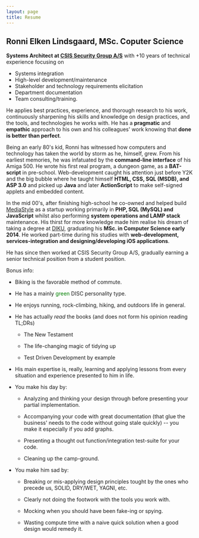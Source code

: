 ```yaml
---
layout: page
title: Resume
---
```


## Ronni Elken Lindsgaard, MSc. Coputer Science

**Systems Architect at
[CSIS Security Group A/S](https://csis.com)** with +10 years of technical experience
focusing on

- Systems integration
- High-level development/maintenance
- Stakeholder and technology requirements elicitation
- Department documentation
- Team consulting/training.

He applies best practices, experience, and thorough research to his work, continuously
sharpening his skills and knowledge on design practices, and the tools, and
technologies he works with.
He has a **pragmatic** and **empathic** approach to his own and his colleagues' work
knowing that **done is better than perfect**.

Being an early 80's kid, Ronni has witnessed how computers and technology has
taken the world by storm as he, himself, grew. From his earliest memories, he was
infatuated by the **command-line interface** of his Amiga 500. He wrote his first
real program, a dungeon game, as a **BAT-script** in pre-school. Web-development
caught his attention just before Y2K and the big bubble where he taught himself **HTML,
CSS, SQL (MSDB), and ASP 3.0** and picked up **Java** and later **ActionScript**
to make self-signed applets and embedded content.

In the mid 00's, after finishing high-school he co-owned and helped build
[MediaStyle](https://mediastyle.dk/) as a startup working primarily in **PHP,
SQL (MySQL) and JavaScript** whilst also performing **system operations and LAMP stack**
maintenance.
His thirst for more knowledge made him realise his dream of taking a degree at
[DIKU](https://di.ku.dk/), graduating his **MSc. in Computer Science early 2014**.
He worked part-time during his studies with **web-development, services-integration
and designing/developing iOS applications**.

He has since then worked at CSIS Security Group A/S, gradually earning a senior
technical position from a student position.

Bonus info:
- Biking is the favorable method of commute.

- He has a mainly <span style="color:green">green</span> DISC personality type.

- He enjoys running, rock-climbing, hiking, and outdoors life in general.

- He has actually *read* the books (and does not form his opinion reading TL;DRs)

  - The New Testament

  - The life-changing magic of tidying up

  - Test Driven Development by example

- His main expertise is, really, learning and applying lessons from every
  situation and experience presented to him in life.

- You make his day by:

  - Analyzing and thinking your design through before presenting your
    partial implementation.

  - Accompanying your code with great documentation (that glue the
    business' needs to the code without going stale quickly) -- you make it
    especially if you add graphs.

  - Presenting a thought out function/integration test-suite for your code.

  - Cleaning up the camp-ground.

- You make him sad by:

  - Breaking or mis-applying design principles tought by the ones who
    precede us, SOLID, DRY/WET, YAGNI, etc.

  - Clearly not doing the footwork with the tools you work with.

  - Mocking when you should have been fake-ing or spying.

  - Wasting compute time with a naive quick solution when a good design
    would remedy it.
